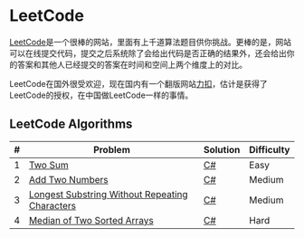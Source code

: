 # LeetCode
[LeetCode](https://leetcode.com)是一个很棒的网站，里面有上千道算法题目供你挑战。更棒的是，网站可以在线提交代码，提交之后系统除了会给出代码是否正确的结果外，还会给出你的答案和其他人已经提交的答案在时间和空间上两个维度上的对比。

LeetCode在国外很受欢迎，现在国内有一个翻版网站[力扣](https://leetcode-cn.com/)，估计是获得了LeetCode的授权，在中国做LeetCode一样的事情。

## LeetCode Algorithms
|#|Problem|Solution|Difficulty|
|-|-|-|-|
|1|[Two Sum](https://leetcode.com/problems/two-sum/)|[C#](https://github.com/xuqingxin/leetcode/blob/master/Algorithms/0001-Two.Sum.md)|Easy|
|2|[Add Two Numbers](https://leetcode.com/problems/add-two-numbers/)|[C#](https://github.com/xuqingxin/leetcode/blob/master/Algorithms/0002-Add.Two.Numbers.md)|Medium|
|3|[Longest Substring Without Repeating Characters](https://leetcode.com/problems/longest-substring-without-repeating-characters/)|[C#](https://github.com/xuqingxin/leetcode/blob/master/Algorithms/0003-Longest.Substring.Without.Repeating.Characters.md)|Medium|
|4|[Median of Two Sorted Arrays](https://leetcode.com/problems/median-of-two-sorted-arrays/)|[C#](https://github.com/xuqingxin/leetcode/blob/master/Algorithms/0004-Median.Of.Two.Sorted.Arrays.md)|Hard|